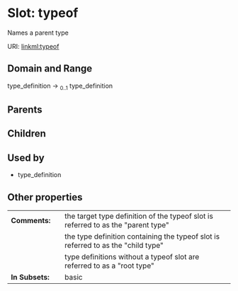 
# Slot: typeof


Names a parent type

URI: [linkml:typeof](https://w3id.org/linkml/typeof)


## Domain and Range

type_definition &#8594;  <sub>0..1</sub> type_definition

## Parents


## Children


## Used by

 * type_definition

## Other properties

|  |  |  |
| --- | --- | --- |
| **Comments:** | | the target type definition of the typeof slot is referred to as the "parent type" |
|  | | the type definition containing the typeof slot is referred to as the "child type" |
|  | | type definitions without a typeof slot are referred to as a "root type" |
| **In Subsets:** | | basic |

